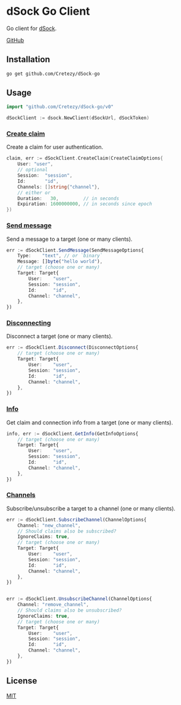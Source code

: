 # dSock Go Client

Go client for [dSock](https://github.com/Cretezy/dSock).

[GitHub](https://github.com/Cretezy/dSock-go)

## Installation

```bash
go get github.com/Cretezy/dSock-go
```

## Usage

```go
import "github.com/Cretezy/dSock-go/v0"

dSockClient := dsock.NewClient(dSockUrl, dSockToken)
```

### [Create claim](https://github.com/Cretezy/dSock#claims)

Create a claim for user authentication.

```go
claim, err := dSockClient.CreateClaim(CreateClaimOptions{
    User: "user",
    // optional
    Session:  "session",
    Id:       "id",
    Channels: []string{"channel"},
    // either or
    Duration:   30,         // in seconds
    Expiration: 1600000000, // in seconds since epoch
})
```

### [Send message](https://github.com/Cretezy/dSock#sending-message)

Send a message to a target (one or many clients).

```ts
err := dSockClient.SendMessage(SendMessageOptions{
    Type:    "text", // or `binary`
    Message: []byte("hello world"),
    // target (choose one or many)
    Target: Target{
        User:    "user",
        Session: "session",
        Id:      "id",
        Channel: "channel",
    },
})
```

### [Disconnecting](https://github.com/Cretezy/dSock#disconnecting)

Disconnect a target (one or many clients).

```ts
err := dSockClient.Disconnect(DisconnectOptions{
    // target (choose one or many)
    Target: Target{
        User:    "user",
        Session: "session",
        Id:      "id",
        Channel: "channel",
    },
})
```

### [Info](https://github.com/Cretezy/dSock#info)

Get claim and connection info from a target (one or many clients).

```ts
info, err := dSockClient.GetInfo(GetInfoOptions{
    // target (choose one or many)
    Target: Target{
        User:    "user",
        Session: "session",
        Id:      "id",
        Channel: "channel",
    },
})
```

### [Channels](https://github.com/Cretezy/dSock#channels)

Subscribe/unsubscribe a target to a channel (one or many clients).

```ts
err := dSockClient.SubscribeChannel(ChannelOptions{
    Channel: "new_channel",
    // Should claims also be subscribed?
    IgnoreClaims: true,
    // target (choose one or many)
    Target: Target{
        User:    "user",
        Session: "session",
        Id:      "id",
        Channel: "channel",
    },
})


err := dSockClient.UnsubscribeChannel(ChannelOptions{
    Channel: "remove_channel",
    // Should claims also be unsubscribed?
    IgnoreClaims: true,
    // target (choose one or many)
    Target: Target{
        User:    "user",
        Session: "session",
        Id:      "id",
        Channel: "channel",
    },
})
```

## License

[MIT](./LICENSE)
